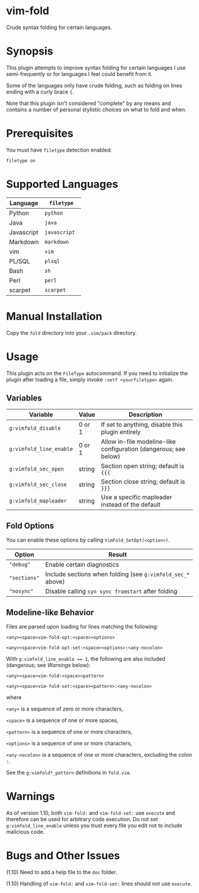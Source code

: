 # vim-fold

Crude syntax folding for certain languages.

# Synopsis

This plugin attempts to improve syntax folding for certain languages I use semi-frequently or for languages I feel could benefit from it.

Some of the languages only have crude folding, such as folding on lines ending with a curly brace `{`.

Note that this plugin isn't considered "complete" by any means and contains a number of personal stylistic choices on what to fold and when.

# Prerequisites

You must have `filetype` detection enabled:

```vim
filetype on
```

# Supported Languages

| Language    | `filetype`    |
| ----------- | ------------- |
| Python      | `python`      |
| Java        | `java`        |
| Javascript  | `javascript ` |
| Markdown    | `markdown`    |
| vim         | `vim`         |
| PL/SQL      | `plsql`       |
| Bash        | `sh`          |
| Perl        | `perl`        |
| scarpet     | `scarpet`     |

# Manual Installation

Copy the `fold` directory into your `.vim/pack` directory.

# Usage

This plugin acts on the `FileType` autocommand. If you need to initialize the plugin after loading a file, simply invoke `:setf <yourfiletype>` again.

## Variables

| Variable                | Value  | Description |
| ----------------------- | ------ |----------- |
| `g:vimfold_disable`     | 0 or 1 | If set to anything, disable this plugin entirely |
| `g:vimfold_line_enable` | 0 or 1 | Allow in-file modeline-like configuration (dangerous; see below) |
| `g:vimfold_sec_open`    | string | Section open string; default is `{{{` |
| `g:vimfold_sec_close`   | string | Section close string; default is `}}}` |
| `g:vimfold_mapleader`   | string | Use a specific mapleader instead of the default |

## Fold Options

You can enable these options by calling `VimFold_SetOpt(<option>)`.

| Option        | Result |
| ------------- | ------ |
| `"debug"`     | Enable certain diagnostics |
| `"sections"`  | Include sections when folding (see `g:vimfold_sec_*` above) |
| `"nosync"`    | Disable calling `syn sync fromstart` after folding |

## Modeline-like Behavior

Files are parsed upon loading for lines matching the following:

`<any><space>vim-fold-opt:<space><options>`

`<any><space>vim-fold-opt-set:<space><options>:<any-nocolon>`

With `g:vimfold_line_enable == 1`, the following are also included (dangerous; see *Warnings* below):

`<any><space>vim-fold:<space><pattern>`

`<any><space>vim-fold-set:<space><pattern>:<any-nocolon>`

where

`<any>` is a sequence of zero or more characters,

`<space>` is a sequence of one or more spaces,

`<pattern>` is a sequence of one or more characters,

`<options>` is a sequence of one or more characters,

`<any-nocolon>` is a sequence of one or more characters, excluding the colon `:`.

See the `g:vimfold*_pattern` definitions in `fold.vim`.

# Warnings

As of version 1.10, both `vim-fold:` and `vim-fold-set:` use `execute` and therefore can be used for arbitrary code execution. Do not set `g:vimfold_line_enable` unless you trust every file you edit not to include malicious code.

# Bugs and Other Issues

(1.10) Need to add a help file to the `doc` folder.

(1.10) Handling of `vim-fold:` and `vim-fold-set:` lines should not use `execute`.

